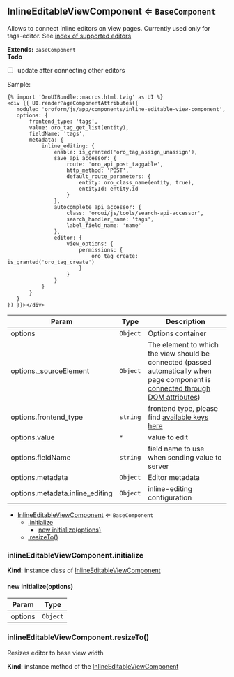 ## InlineEditableViewComponent ⇐ `BaseComponent`
<a name="module_InlineEditableViewComponent"></a>
Allows to connect inline editors on view pages.
Currently used only for tags-editor. See [index of supported editors](../editor)

**Extends:** `BaseComponent`  
**Todo**

- [ ] update after connecting other editors

Sample:

```twig
{% import 'OroUIBundle::macros.html.twig' as UI %}
<div {{ UI.renderPageComponentAttributes({
   module: 'oroform/js/app/components/inline-editable-view-component',
   options: {
       frontend_type: 'tags',
       value: oro_tag_get_list(entity),
       fieldName: 'tags',
       metadata: {
           inline_editing: {
               enable: is_granted('oro_tag_assign_unassign'),
               save_api_accessor: {
                   route: 'oro_api_post_taggable',
                   http_method: 'POST',
                   default_route_parameters: {
                       entity: oro_class_name(entity, true),
                       entityId: entity.id
                   }
               },
               autocomplete_api_accessor: {
                   class: 'oroui/js/tools/search-api-accessor',
                   search_handler_name: 'tags',
                   label_field_name: 'name'
               },
               editor: {
                   view_options: {
                       permissions: {
                           oro_tag_create: is_granted('oro_tag_create')
                       }
                   }
               }
           }
       }
   }
}) }}></div>
```


| Param | Type | Description |
| --- | --- | --- |
| options | `Object` | Options container |
| options._sourceElement | `Object` | The element to which the view should be connected (passed automatically when                                          page component is [connected through DOM attributes](../../../../UIBundle/Resources/doc/reference/page-component.md)) |
| options.frontend_type | `string` | frontend type, please find [available keys here](../../public/js/tools/frontend-type-map.js) |
| options.value | `*` | value to edit |
| options.fieldName | `string` | field name to use when sending value to server |
| options.metadata | `Object` | Editor metadata |
| options.metadata.inline_editing | `Object` | inline-editing configuration |


* [InlineEditableViewComponent](#module_InlineEditableViewComponent) ⇐ `BaseComponent`
  * [.initialize](#module_InlineEditableViewComponent#initialize)
    * [new initialize(options)](#new_module_InlineEditableViewComponent#initialize_new)
  * [.resizeTo()](#module_InlineEditableViewComponent#resizeTo)

<a name="module_InlineEditableViewComponent#initialize"></a>
### inlineEditableViewComponent.initialize
**Kind**: instance class of [InlineEditableViewComponent](#module_InlineEditableViewComponent)  
<a name="new_module_InlineEditableViewComponent#initialize_new"></a>
#### new initialize(options)

| Param | Type |
| --- | --- |
| options | `Object` | 

<a name="module_InlineEditableViewComponent#resizeTo"></a>
### inlineEditableViewComponent.resizeTo()
Resizes editor to base view width

**Kind**: instance method of the [InlineEditableViewComponent](#module_InlineEditableViewComponent)  

